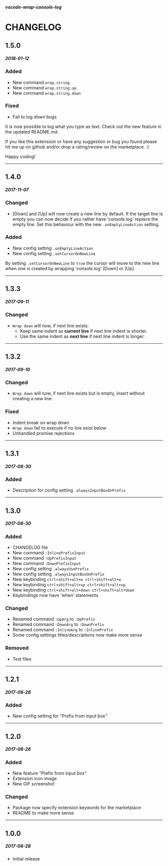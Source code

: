 ##### vscode-wrap-console-log

# CHANGELOG

## 1.5.0
##### 2018-01-12

### Added
- New command `wrap.string`
- New command `wrap.string.up`
- New command `wrap.string.down`

### Fixed
- Fail to log down bugs

It is now possible to log what you type as text. Check out the new feature in the updated README.md.

If you like this extensioin or have any suggestion or bug you found please hit me up on github and/or drop a rating/review on the marketplace. :)

Happy coding!

---

## 1.4.0
##### 2017-11-07

### Changed

- [Down] and [Up] will now create a new line by default. If the target line is empty you can now decide if you rather have 'console.log' replace the empty line. Set this behaviour with the new `.onEmptyLineAction` setting.

### Added

- New config setting `.onEmptyLineAction`
- New config setting `.setCursorOnNewLine`

By setting `.setCursorOnNewLine` to `true` the cursor will move to the new line when one is created by wrapping 'console.log' [Down] or [Up].


---

## 1.3.3
##### 2017-09-11

### Changed

- `Wrap down` will now, if next line exists:
    - Keep same indent as **current line** if next line indent is shorter.
    - Use the same indent as **next line** if next line indent is longer.

---

## 1.3.2
##### 2017-09-10

### Changed

- `Wrap down` will now, if next line exists but is empty, insert without creating a new line

### Fixed

- Indent break on wrap down
- `Wrap down` fail to execute if no line exist below
- Unhandled promise rejections

---

## 1.3.1
##### 2017-08-30

### Added

- Description for config setting `.alwaysInputBoxOnPrefix`

---

## 1.3.0
##### 2017-08-30

### Added

- CHANGELOG file
- New command `:InlinePrefixInput`
- New command `:UpPrefixInput`
- New command `:DownPrefixInput`
- New config setting `.alwaysUsePrefix`
- New config setting `.alwaysInputBoxOnPrefix`
- New keybinding `ctrl+shift+alt+w ctrl+shift+alt+w`
- New keybinding `ctrl+shift+alt+up ctrl+shift+alt+up`
- New keybinding `ctrl+shift+alt+down ctrl+shift+alt+down`
- Keybindings now have 'when' statements

### Changed

- Renamed command `:UpArg` to `:UpPrefix`
- Renamed command `:DownArg` to `:DownPrefix`
- Renamed command `:InlineArg` to `:InlinePrefix`
- Some config settings titles/descriptions now make more sense

### Removed

- Test files

---

## 1.2.1 
##### 2017-08-28

### Added

- New config setting for "Prefix from input box"

---

## 1.2.0 
##### 2017-08-28

### Added

- New feature "Prefix from input box"
- Extension icon image
- New GIF screenshot

### Changed

- Package now specify extension keywords for the marketplace
- README to make more sense

---

## 1.0.0 
##### 2017-08-28

- Initial release